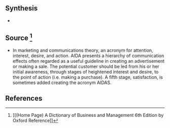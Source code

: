## Synthesis
- 
## Source [^1]
- In marketing and communications theory, an acronym for attention, interest, desire, and action. AIDA presents a hierarchy of communication effects often regarded as a useful guideline in creating an advertisement or making a sale. The potential customer should be led from his or her initial awareness, through stages of heightened interest and desire, to the point of action (i.e. making a purchase). A fifth stage, satisfaction, is sometimes added creating the acronym AIDAS.
## References

[^1]: [[(Home Page) A Dictionary of Business and Management 6th Edition by Oxford Reference]]
